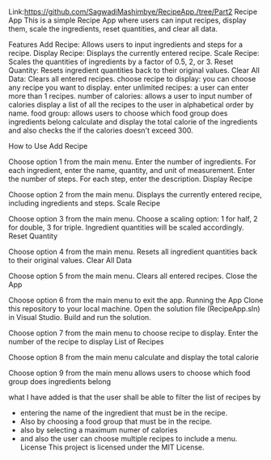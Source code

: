 Link:https://github.com/SagwadiMashimbye/RecipeApp./tree/Part2
Recipe App
This is a simple Recipe App where users can input recipes, display them, scale the ingredients, reset quantities, and clear all data.

Features
Add Recipe: Allows users to input ingredients and steps for a recipe.
Display Recipe: Displays the currently entered recipe.
Scale Recipe: Scales the quantities of ingredients by a factor of 0.5, 2, or 3.
Reset Quantity: Resets ingredient quantities back to their original values.
Clear All Data: Clears all entered recipes.
choose recipe to display: you can choose any recipe you want to display.
enter unlimited recipes: a user can enter more than 1 recipes.
number of calories: allows a user to input number of calories
display a list of all the recipes to the user in alphabetical order by name.
food group: allows users to choose which food group does ingredients belong
calculate and display the total calorie of the ingredients and also checks the if the calories doesn't exceed 300.

How to Use
Add Recipe

Choose option 1 from the main menu.
Enter the number of ingredients.
For each ingredient, enter the name, quantity, and unit of measurement.
Enter the number of steps.
For each step, enter the description.
Display Recipe

Choose option 2 from the main menu.
Displays the currently entered recipe, including ingredients and steps.
Scale Recipe

Choose option 3 from the main menu.
Choose a scaling option: 1 for half, 2 for double, 3 for triple.
Ingredient quantities will be scaled accordingly.
Reset Quantity

Choose option 4 from the main menu.
Resets all ingredient quantities back to their original values.
Clear All Data

Choose option 5 from the main menu.
Clears all entered recipes.
Close the App

Choose option 6 from the main menu to exit the app.
Running the App
Clone this repository to your local machine.
Open the solution file (RecipeApp.sln) in Visual Studio.
Build and run the solution.

Choose option 7 from the main menu to choose recipe to display.
Enter the number of the recipe to display
List of Recipes

Choose option 8 from the main menu
calculate and display the total calorie

Choose option 9 from the main menu
allows users to choose which food group does ingredients belong

what I have added is that the user shall be able to filter the list of recipes by
- entering the name of the ingredient that must be in the recipe.
- Also by choosing a food group that must be in the recipe.
- also by selecting a maximum numer of calories
- and also the user can choose multiple recipes to include a menu. 
License
This project is licensed under the MIT License.
